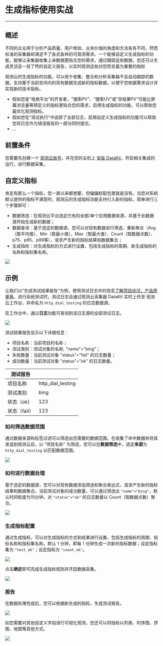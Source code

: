 # 生成指标使用实战
---

## 概述

不同的企业用于分析产品质量、用户体验、业务价值的角度和方法各有不同，然而标准的采集器却满足不了各式各样的可观测需求。一个能够自定义生成指标的功能，能够让采集器收集上来数据更贴合您的需求，通过跟踪这些数据，您还可以生成灵活且一目了然的自定义报告，以实时观测这些对您而言最为重要的指标

观测云的生成指标的功能，可以用于收集、整合和分析采集器不会自动跟踪的数据，支持基于当前空间内的现有数据生成新的指标数据，以便于您依据需求设计并实现新的技术指标。

- 假如您是“电商平台”的开发者，"搜索PV"、“搜索UV”或“空结果PV”可能比屏幕浏览量等预定义的指标更贴合您的需求，启用生成指标的功能，可以帮助您最优化观测指标。
- 假如您在“测试执行”中追踪了全部日志，启用自定义生成指标的功能可以帮助您将日志作为错误报告的一部分同时提交。
- ...

## 前置条件

您需要先创建一个 [观测云账号](https://www.guance.com)，并在您的主机上 [安装 DataKit](../../datakit/datakit-install.md)，开启相关集成的运行，进行数据采集。

## 自定义指标

肯定有那么一个指标，您一直以来都想要，但偏偏标配包里就是没有。当您对系统默认提供的指标不满意时，观测云的生成指标功能支持引入新的指标，简单进行三个步骤即可：

- 数据筛选：在观测云平台选定已有的全部/单个应用数据来源，并基于此数据源开始生成新的数据；  
- 数据查询：基于选定的数据源，您可以对现有数据进行筛选、重新聚合（Avg（取平均值）、Min（取最小值）、Max（取最大值）、Count（取数据点数）、p75、p95、p99等），请求产生新的指标结果和数据集合；  
- 生成指标：对生成指标的方式进行设置，包括生成指标的周期、新生成指标的名称和指标集名称。

![](../img/1.generate-metrics_1.png)

## 示例


让我们以“生成测试结果报告”为例，使用测试日志中的信息<u>了解项目状况，产品质量等</u>。进行系统测试时，测试日志会通过观测云采集器 DataKit 实时上传至 观测云工作台，并命名为 `http_dial_testing` 的日志数据源。

在工作台中，通过**日志**功能可查询到该日志源的全部测试日志。

![](../img/1.generate-metrics_2.png)

测试结果报告显示以下详细信息：

- 项目名称：当前项目的名称；  
- 测试类别：测试对象的名称, "name"="bing"；  
- 失败数量：当前测试对象 "status"="fail" 的日志数量；  
- 成功数量：当前测试对象 "status"="ok" 的日志数量。

| **测试报告** |  |
| --- | --- |
| 项目名称 | http_dial_testing |
| 测试类别 | bing |
| 状态（ok) |  123 |
| 状态（fail） |  123 |

### 如何筛选数据范围

通过数据来源和标签过滤可以筛选出您需要的数据范围。在收集了命中数据并将其发送到观测云后，以 “项目名称” 为筛选，您可以在**数据筛选**中，选定**来源**为 `http_dial_testing` 以匹配数据范围。

![](../img/1.generate-metrics_3.png)

### 如何进行数据处理

基于选定的数据源，您可以对现有数据添加筛选和聚合表达式，请求产生新的指标结果和数据集合。当前测试对象的成功数量，可以通过筛选出 `"name"="bing"`，默认时间粒度为15分钟，对 `"status"="ok"` 的日志数量以 Count（取数据点数）聚合。

![](../img/1.generate-metrics_4.png)

### 生成指标配置

通过生成指标，可以对生成指标的方式和结果进行设置，包括生成指标的周期、指标名称和指标集名称。默认 1 分钟，即每 1 分钟生成一次新的指标数据；设定指标集为 `"test_ok"`；设定指标为 `"count_ok"`。

![](../img/1.generate-metrics_5.png)

点击**确定**即可完成生成指标规则并开启数据采集。

![](../img/1.generate-metrics_6.png)

### 报告

在数据处理完成后，您可以依据新生成的指标，生成测试报告。

![](../img/1.generate-metrics_7.png)

如您需要对其他自定义字段进行可视化观测，您还可以将指标以列表、时序图、饼图、地图等其他方式。

![](../img/1.generate-metrics_8.png)